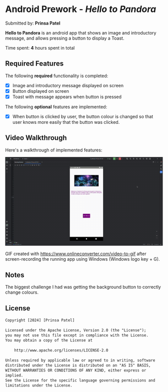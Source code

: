 # Android Prework - *Hello to Pandora*

Submitted by: **Prinsa Patel**

**Hello to Pandora** is an android app that shows an image and introductory message, and allows pressing a button to display a Toast.

Time spent: **4** hours spent in total

## Required Features

The following **required** functionality is completed:

* [X] Image and introductory message displayed on screen
* [X] Button displayed on screen
* [X] Toast with message appears when button is pressed

The following **optional** features are implemented:

* [X] When button is clicked by user, the button colour is changed so that user knows more easily that the button was clicked.

## Video Walkthrough

Here's a walkthrough of implemented features:

<img src='Hello-to-Pandora-GIF.gif' title='Hello to Pandora' width='' alt='Video Walkthrough' />

<!-- Replace this with whatever GIF tool you used! -->
GIF created with https://www.onlineconverter.com/video-to-gif after screen-recording the running app using Windows (Windows logo key + G).

## Notes

The biggest challenge I had was getting the background button to correctly change colours.

## License

    Copyright [2024] [Prinsa Patel]

    Licensed under the Apache License, Version 2.0 (the "License");
    you may not use this file except in compliance with the License.
    You may obtain a copy of the License at

        http://www.apache.org/licenses/LICENSE-2.0

    Unless required by applicable law or agreed to in writing, software
    distributed under the License is distributed on an "AS IS" BASIS,
    WITHOUT WARRANTIES OR CONDITIONS OF ANY KIND, either express or implied.
    See the License for the specific language governing permissions and
    limitations under the License.